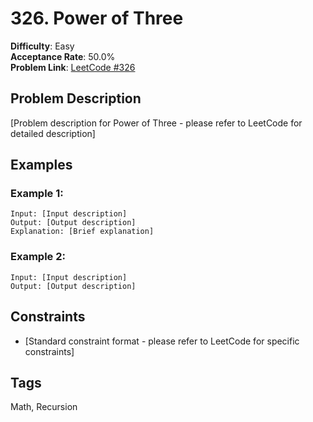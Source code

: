 # 326. Power of Three

**Difficulty**: Easy  
**Acceptance Rate**: 50.0%  
**Problem Link**: [LeetCode #326](https://leetcode.com/problems/power-of-three/)

## Problem Description

[Problem description for Power of Three - please refer to LeetCode for detailed description]

## Examples

### Example 1:
```
Input: [Input description]
Output: [Output description]
Explanation: [Brief explanation]
```

### Example 2:
```
Input: [Input description]
Output: [Output description]
```

## Constraints

- [Standard constraint format - please refer to LeetCode for specific constraints]

## Tags
Math, Recursion